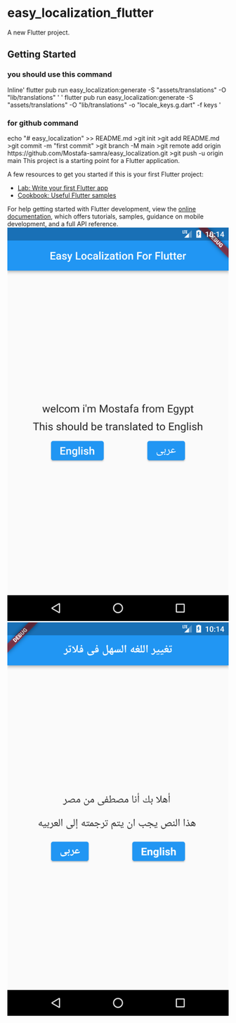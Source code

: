 # easy_localization_flutter

A new Flutter project.

## Getting Started


<h3>you should use this command</h3>
<ui>
  Inline'
flutter pub run easy_localization:generate -S "assets/translations" -O "lib/translations"
'
'
flutter pub run easy_localization:generate -S "assets/translations" -O "lib/translations" -o "locale_keys.g.dart" -f keys
'
</ui>

<h3>for github command </h3>
<ui>echo "# easy_localization" >> README.md
>git init
>git add README.md
>git commit -m "first commit"
>git branch -M main
>git remote add origin https://github.com/Mostafa-samra/easy_localization.git
>git push -u origin main
</ui>
This project is a starting point for a Flutter application.

A few resources to get you started if this is your first Flutter project:

- [Lab: Write your first Flutter app](https://docs.flutter.dev/get-started/codelab)
- [Cookbook: Useful Flutter samples](https://docs.flutter.dev/cookbook)

For help getting started with Flutter development, view the
[online documentation](https://docs.flutter.dev/), which offers tutorials,
samples, guidance on mobile development, and a full API reference.
![photo 1](/assets/photo/Screenshot_1671394495.png)
![photo 2](/assets/photo/Screenshot_1671394500.png)
